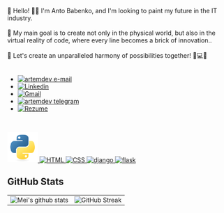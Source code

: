 👋 Hello! 👨‍🔬 I'm Anto Babenko, and I'm looking to paint my future in the IT industry.
  <br>
  <br>
🔭  My main goal is to create not only in the physical world, but also in the virtual reality of code, where every line becomes a brick of innovation..
 <br>
 <br>
👯 Let's create an unparalleled harmony of possibilities together! 🎨💻🏡
<br>
<br>
- [![artemdev e-mail](https://img.shields.io/badge/Gmail-antonbabenko1983@gmail.com-red?style=plastic&logo=gmail&link=mailto:artem.zimovets@gmail.com)](mailto:antonbabenko1983@gmail.com)
- [![Linkedin](https://img.shields.io/badge/-Linkedin-blue?style=flat&logo=Linkedin&logoColor=white)](https://www.linkedin.com/in/babenko-anton/)
- [![Gmail](https://img.shields.io/badge/-Contact_me_via_Gmail-c14438?style=flat&logo=Gmail&logoColor=white&color=BB001B)](mailto:antonbabenko1983@gmail.com)
- [![artemdev telegram](https://img.shields.io/badge/Telegram-%40BabenkoAnton?style=plastic&logo=telegram&link=https://t.me/artemzimovets)](https://t.me/BabenkoAnton)
- [![Rezume](https://img.shields.io/badge/-Rezume-blue?style=flat&logo=Linkedin&logoColor=white)](https://www.canva.com/design/DAF9KatXbtw/laFNBf0DsG7W0d-8vG5ZbA/view?utm_content=DAF9KatXbtw&utm_campaign=designshare&utm_medium=link&utm_source=editor)


<br>

<p align="left"> 
  <a href="https://www.python.org" target="_blank" rel="noreferrer"> <img src="https://raw.githubusercontent.com/devicons/devicon/master/icons/python/python-original.svg" alt="python" width="70" height="70"/> </a>
  <a href="https://developer.mozilla.org/en-US/docs/Web/HTML" target="_blank" rel="noreferrer"> <img src="https://upload.wikimedia.org/wikipedia/commons/6/61/HTML5_logo_and_wordmark.svg" alt="HTML" width="70" height="70"/> </a>
  <a href="https://developer.mozilla.org/en-US/docs/Web/CSS" target="_blank" rel="noreferrer"> <img src="https://upload.wikimedia.org/wikipedia/commons/d/d5/CSS3_logo_and_wordmark.svg" alt="CSS" width="70" height="70"/> </a>
  <a href="https://www.djangoproject.com" target="_blank" rel="noreferrer"> <img src="https://upload.wikimedia.org/wikipedia/commons/7/75/Django_logo.svg" alt="django" width="90" height="70"/> </a>
  <a href="https://flask.palletsprojects.com/en/2.2.x/" target="_blank" rel="noreferrer"> <img src="https://upload.wikimedia.org/wikipedia/commons/thumb/3/3c/Flask_logo.svg/1200px-Flask_logo.svg.png" alt="flask" width="90" height="70"/> </a>

<br>

## GitHub Stats

| | |
| :---: | :---: |
| ![Mei's github stats](https://github-readme-stats.vercel.app/api?username=bobantonbob&show_icons=true&theme=cobalt) | ![GitHub Streak](https://github-readme-streak-stats.herokuapp.com/?user=bobantonbob&theme=cobalt) |
